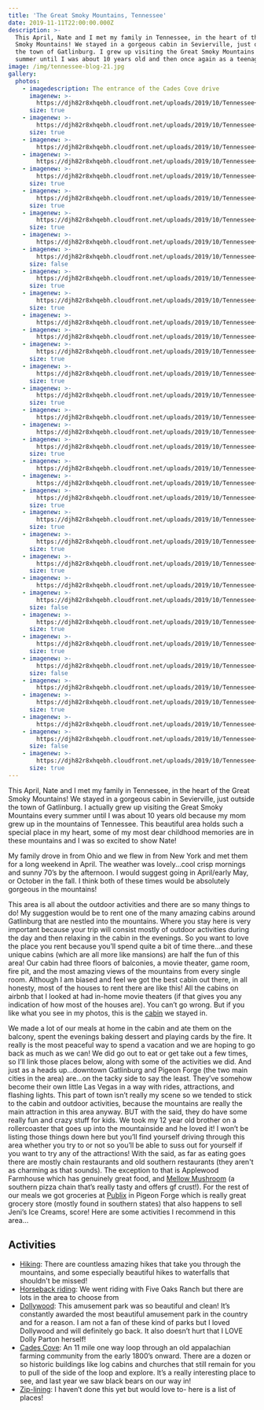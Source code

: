 ```yaml
---
title: 'The Great Smoky Mountains, Tennessee'
date: 2019-11-11T22:00:00.000Z
description: >-
  This April, Nate and I met my family in Tennessee, in the heart of the Great
  Smoky Mountains! We stayed in a gorgeous cabin in Sevierville, just outside
  the town of Gatlinburg. I grew up visiting the Great Smoky Mountains every
  summer until I was about 10 years old and then once again as a teenager.
image: /img/tennessee-blog-21.jpg
gallery:
  photos:
    - imagedescription: The entrance of the Cades Cove drive
      imagenew: >-
        https://djh82r8xhqebh.cloudfront.net/uploads/2019/10/Tennessee+Blog-1.jpg
      size: true
    - imagenew: >-
        https://djh82r8xhqebh.cloudfront.net/uploads/2019/10/Tennessee+Blog-2.jpg
      size: true
    - imagenew: >-
        https://djh82r8xhqebh.cloudfront.net/uploads/2019/10/Tennessee+Blog-3.jpg
    - imagenew: >-
        https://djh82r8xhqebh.cloudfront.net/uploads/2019/10/Tennessee+Blog-4.jpg
    - imagenew: >-
        https://djh82r8xhqebh.cloudfront.net/uploads/2019/10/Tennessee+Blog-6.jpg
      size: true
    - imagenew: >-
        https://djh82r8xhqebh.cloudfront.net/uploads/2019/10/Tennessee+Blog-5.jpg
      size: true
    - imagenew: >-
        https://djh82r8xhqebh.cloudfront.net/uploads/2019/10/Tennessee+Blog-7.jpg
      size: true
    - imagenew: >-
        https://djh82r8xhqebh.cloudfront.net/uploads/2019/10/Tennessee+Blog-8.jpg
    - imagenew: >-
        https://djh82r8xhqebh.cloudfront.net/uploads/2019/10/Tennessee+Blog-9.jpg
      size: false
    - imagenew: >-
        https://djh82r8xhqebh.cloudfront.net/uploads/2019/10/Tennessee+Blog-10.jpg
      size: true
    - imagenew: >-
        https://djh82r8xhqebh.cloudfront.net/uploads/2019/10/Tennessee+Blog-11.jpg
      size: true
    - imagenew: >-
        https://djh82r8xhqebh.cloudfront.net/uploads/2019/10/Tennessee+Blog-12.jpg
    - imagenew: >-
        https://djh82r8xhqebh.cloudfront.net/uploads/2019/10/Tennessee+Blog-15.jpg
    - imagenew: >-
        https://djh82r8xhqebh.cloudfront.net/uploads/2019/10/Tennessee+Blog-14.jpg
      size: true
    - imagenew: >-
        https://djh82r8xhqebh.cloudfront.net/uploads/2019/10/Tennessee+Blog-13.jpg
      size: true
    - imagenew: >-
        https://djh82r8xhqebh.cloudfront.net/uploads/2019/10/Tennessee+Blog-17.jpg
      size: true
    - imagenew: >-
        https://djh82r8xhqebh.cloudfront.net/uploads/2019/10/Tennessee+Blog-18.jpg
    - imagenew: >-
        https://djh82r8xhqebh.cloudfront.net/uploads/2019/10/Tennessee+Blog-19.jpg
    - imagenew: >-
        https://djh82r8xhqebh.cloudfront.net/uploads/2019/10/Tennessee+Blog-21.jpg
      size: true
    - imagenew: >-
        https://djh82r8xhqebh.cloudfront.net/uploads/2019/10/Tennessee+Blog-24.jpg
    - imagenew: >-
        https://djh82r8xhqebh.cloudfront.net/uploads/2019/10/Tennessee+Blog-23.jpg
    - imagenew: >-
        https://djh82r8xhqebh.cloudfront.net/uploads/2019/10/Tennessee+Blog-25.jpg
      size: true
    - imagenew: >-
        https://djh82r8xhqebh.cloudfront.net/uploads/2019/10/Tennessee+Blog-22.jpg
      size: true
    - imagenew: >-
        https://djh82r8xhqebh.cloudfront.net/uploads/2019/10/Tennessee+Blog-26.jpg
      size: true
    - imagenew: >-
        https://djh82r8xhqebh.cloudfront.net/uploads/2019/10/Tennessee+Blog-28.jpg
      size: true
    - imagenew: >-
        https://djh82r8xhqebh.cloudfront.net/uploads/2019/10/Tennessee+Blog-31.jpg
    - imagenew: >-
        https://djh82r8xhqebh.cloudfront.net/uploads/2019/10/Tennessee+Blog-32.jpg
      size: false
    - imagenew: >-
        https://djh82r8xhqebh.cloudfront.net/uploads/2019/10/Tennessee+Blog-33.jpg
      size: true
    - imagenew: >-
        https://djh82r8xhqebh.cloudfront.net/uploads/2019/10/Tennessee+Blog-35.jpg
      size: true
    - imagenew: >-
        https://djh82r8xhqebh.cloudfront.net/uploads/2019/10/Tennessee+Blog-36.jpg
      size: false
    - imagenew: >-
        https://djh82r8xhqebh.cloudfront.net/uploads/2019/10/Tennessee+Blog-38.jpg
    - imagenew: >-
        https://djh82r8xhqebh.cloudfront.net/uploads/2019/10/Tennessee+Blog-37.jpg
      size: true
    - imagenew: >-
        https://djh82r8xhqebh.cloudfront.net/uploads/2019/10/Tennessee+Blog-39.jpg
    - imagenew: >-
        https://djh82r8xhqebh.cloudfront.net/uploads/2019/10/Tennessee+Blog-40.jpg
      size: false
    - imagenew: >-
        https://djh82r8xhqebh.cloudfront.net/uploads/2019/10/Tennessee+Blog-42.jpg
      size: true
---
```

This April, Nate and I met my family in Tennessee, in the heart of the Great Smoky Mountains! We stayed in a gorgeous cabin in Sevierville, just outside the town of Gatlinburg. I actually grew up visiting the Great Smoky Mountains every summer until I was about 10 years old because my mom grew up in the mountains of Tennessee.  This beautiful area holds such a special place in my heart, some of my most dear childhood memories are in these mountains and I was so excited to show Nate!

My family drove in from Ohio and we flew in from New York and met them for a long weekend in April.  The weather was lovely...cool crisp mornings and sunny 70’s by the afternoon. I would suggest going in April/early May, or October in the fall. I think both of these times would be absolutely gorgeous in the mountains!

This area is all about the outdoor activities and there are so many things to do! My suggestion would be to rent one of the many amazing cabins around Gatlinburg that are nestled into the mountains. Where you stay here is very important because your trip will consist mostly of outdoor activities during the day and then relaxing in the cabin in the evenings. So you want to love the place you rent because you’ll spend quite a bit of time there...and these unique cabins (which are all more like mansions) are half the fun of this area! Our cabin had three floors of balconies, a movie theater, game room, fire pit, and the most amazing views of the mountains from every single room. Although I am biased and feel we got the best cabin out there, in all honesty, most of the houses to rent there are like this! All the cabins on airbnb that I looked at had in-home movie theaters (if that gives you any indication of how most of the houses are). You can’t go wrong. But if you like what you see in my photos, this is the [cabin](https://www.airbnb.com/rooms/25912562?source_impression_id=p3_1573591517_hoi5duSBZFqtZBfl) we stayed in.

We made a lot of our meals at home in the cabin and ate them on the balcony, spent the evenings baking dessert and playing cards by the fire. It really is the most peaceful way to spend a vacation and we are hoping to go back as much as we can! We did go out to eat or get take out a few times, so I’ll link those places below, along with some of the activities we did. And just as a heads up...downtown Gatlinburg and Pigeon Forge (the two main cities in the area) are…on the tacky side to say the least. They’ve somehow become their own little Las Vegas in a way with rides, attractions, and flashing lights. This part of town isn’t really my scene so we tended to stick to the cabin and outdoor activities, because the mountains are really the main attraction in this area anyway. BUT with the said, they do have some really fun and crazy stuff for kids. We took my 12 year old brother on a rollercoaster that goes up into the mountainside and he loved it! I won’t be listing those things down here but you’ll find yourself driving through this area whether you try to or not so you’ll be able to suss out for yourself if you want to try any of the attractions! With the said, as far as eating goes there are mostly chain restaurants and old southern restaurants (they aren't as charming as that sounds). The exception to that is Applewood Farmhouse which has genuinely great food, and [Mellow Mushroom](https://mellowmushroom.com/) (a southern pizza chain that’s really tasty and offers gf crust!). For the rest of our meals we got groceries at [Publix](https://www.google.com/maps/place/Publix+Super+Market+at+Valley+Forge+Shopping+Center/@35.8025677,-83.5785784,17z/data=!3m1!4b1!4m5!3m4!1s0x885bff6c0fbd4217:0x88f01cdd61905d43!8m2!3d35.8025634!4d-83.5763844) in Pigeon Forge which is really great grocery store (mostly found in southern states) that also happens to sell Jeni’s Ice Creams, score! Here are some activities I recommend in this area...

## **Activities**

* [Hiking](http://www.hikinginthesmokys.com/location.htm): There are countless amazing hikes that take you through the mountains, and some especially beautiful hikes to waterfalls that shouldn't be missed!
* [Horseback riding](https://www.nps.gov/grsm/planyourvisit/horseriding.htm): We went riding with Five Oaks Ranch but there are lots in the area to choose from
* [Dollywood](https://www.dollywood.com/): This amusement park was so beautiful and clean! It’s constantly awarded the most beautiful amusement park in the country and for a reason. I am not a fan of these kind of parks but I loved Dollywood and will definitely go back. It also doesn’t hurt that I LOVE Dolly Parton herself!
* [Cades Cove](https://www.mysmokymountainpark.com/road-trips/cades-cove-loop-scenic-drive): An 11 mile one way loop through an old appalachian farming community from the early 1800’s onward. There are a dozen or so historic buildings like log cabins and churches that still remain for you to pull of the side of the loop and explore. It’s a really interesting place to see, and last year we saw black bears on our way in! 
* [Zip-lining](https://www.pigeonforgechamber.com/top-4-ziplines-in-the-smoky-mountains/): I haven’t done this yet but would love to- here is a list of places!
